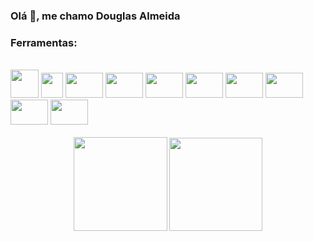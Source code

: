 ### Olá 👋, me chamo Douglas Almeida

### Ferramentas:
<div style="display: inline_block">
<br>
<img src="https://avatars.githubusercontent.com/u/25699522?s=200&v=4" width="45" height="45"/>
<img src="http://www2.dcc.ufmg.br/cursos/cpp/img/cpp_logo.png" width="35" height="40"/>
<img src="https://cdn.jsdelivr.net/gh/devicons/devicon/icons/git/git-original.svg" width="60" height="40"/>
<img src="https://cdn.jsdelivr.net/gh/devicons/devicon/icons/php/php-original.svg" width="60" height="40"/>
<img src="https://cdn.jsdelivr.net/gh/devicons/devicon/icons/nodejs/nodejs-original.svg" width="60" height="40"/>
<img src="https://cdn.jsdelivr.net/gh/devicons/devicon/icons/java/java-original.svg" width="60" height="40"/>
<img src="https://cdn.jsdelivr.net/gh/devicons/devicon/icons/javascript/javascript-original.svg" width="60" height="40"/>
<img src="https://cdn.jsdelivr.net/gh/devicons/devicon/icons/linux/linux-original.svg" width="60" height="40"/>
<img src="https://cdn.jsdelivr.net/gh/devicons/devicon/icons/windows8/windows8-original.svg" width="60" height="40"/>
<img src="https://cdn.jsdelivr.net/gh/devicons/devicon/icons/mysql/mysql-original.svg" width="60" height="40"/>
</div>

<br>

<div align="center">
  <img height="150em" src="https://github-readme-stats.vercel.app/api?username=DBAlmeida&show_icons=true&theme=dracula&include_all_commits=true&count_private=true"/>
  <img height="149em" src="https://github-readme-stats.vercel.app/api/top-langs/?username=DBAlmeida&layout=compact&langs_count=7&theme=dracula"/>
</div>
